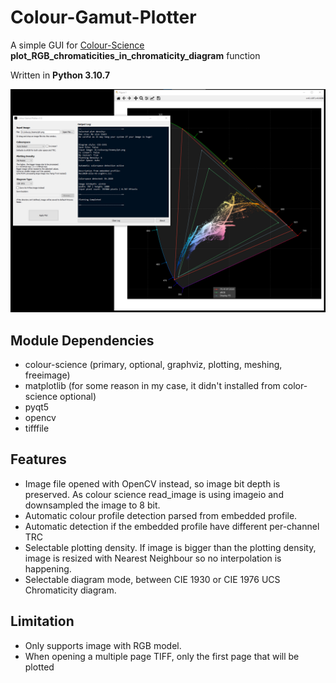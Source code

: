 # Colour-Gamut-Plotter
A simple GUI for [Colour-Science](https://www.colour-science.org/) **plot_RGB_chromaticities_in_chromaticity_diagram** function

Written in **Python 3.10.7**

![Screenshot](Plotter-ss.png)

## Module Dependencies
- colour-science (primary, optional, graphviz, plotting, meshing, freeimage)
- matplotlib (for some reason in my case, it didn't installed from color-science optional)
- pyqt5
- opencv
- tifffile

## Features
- Image file opened with OpenCV instead, so image bit depth is preserved. As colour science read_image is using imageio and downsampled the image to 8 bit.
- Automatic colour profile detection parsed from embedded profile.
- Automatic detection if the embedded profile have different per-channel TRC
- Selectable plotting density. If image is bigger than the plotting density, image is resized with Nearest Neighbour so no interpolation is happening.
- Selectable diagram mode, between CIE 1930 or CIE 1976 UCS Chromaticity diagram.

## Limitation
- Only supports image with RGB model.
- When opening a multiple page TIFF, only the first page that will be plotted
